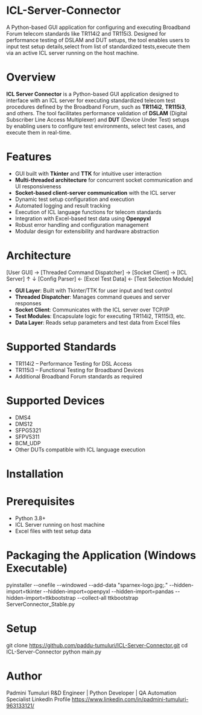 # ICL-Server-Connector
A Python-based GUI application for configuring and executing Broadband Forum telecom standards like TR114i2 and TR115i3. Designed for performance testing of DSLAM and DUT setups, the tool enables users to input test setup details,select from list of standardized tests,execute them via an active ICL server running on the host machine.


# Overview
**ICL Server Connector** is a Python-based GUI application designed to interface with an ICL server for executing standardized telecom test procedures defined by the Broadband Forum, such as **TR114i2**, **TR115i3**, and others. The tool facilitates performance validation of **DSLAM** (Digital Subscriber Line Access Multiplexer) and **DUT** (Device Under Test) setups by enabling users to configure test environments, select test cases, and execute them in real-time.


# Features
- GUI built with **Tkinter** and **TTK** for intuitive user interaction
- **Multi-threaded architecture** for concurrent socket communication and UI responsiveness
- **Socket-based client-server communication** with the ICL server
- Dynamic test setup configuration and execution
- Automated logging and result tracking
- Execution of ICL language functions for telecom standards
- Integration with Excel-based test data using **Openpyxl**
- Robust error handling and configuration management
- Modular design for extensibility and hardware abstraction

# Architecture
[User GUI] → [Threaded Command Dispatcher] → [Socket Client] → [ICL Server] ↑ ↓ [Config Parser] ← [Excel Test Data] ← [Test Selection Module]
- **GUI Layer**: Built with Tkinter/TTK for user input and test control
- **Threaded Dispatcher**: Manages command queues and server responses
- **Socket Client**: Communicates with the ICL server over TCP/IP
- **Test Modules**: Encapsulate logic for executing TR114i2, TR115i3, etc.
- **Data Layer**: Reads setup parameters and test data from Excel files

# Supported Standards
- TR114i2 – Performance Testing for DSL Access
- TR115i3 – Functional Testing for Broadband Devices
- Additional Broadband Forum standards as required

# Supported Devices
- DMS4
- DMS12
- SFPG5321
- SFPV5311
- BCM_UDP
- Other DUTs compatible with ICL language execution

# Installation

# Prerequisites
- Python 3.8+
- ICL Server running on host machine
- Excel files with test setup data


# Packaging the Application (Windows Executable)
pyinstaller --onefile --windowed --add-data "sparnex-logo.jpg;." --hidden-import=tkinter --hidden-import=openpyxl --hidden-import=pandas --hidden-import=ttkbootstrap --collect-all ttkbootstrap ServerConnector_Stable.py  

# Setup
git clone https://github.com/paddu-tumuluri/ICL-Server-Connector.git
cd ICL-Server-Connector
python main.py

# Author
Padmini Tumuluri
R&D Engineer | Python Developer | QA Automation Specialist
LinkedIn Profile https://www.linkedin.com/in/padmini-tumuluri-963133121/
